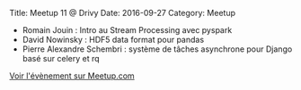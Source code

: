 Title: Meetup 11 @ Drivy
Date: 2016-09-27
Category: Meetup

- Romain Jouin : Intro au Stream Processing avec pyspark
- David Nowinsky : HDF5 data format pour pandas
- Pierre Alexandre Schembri : système de tâches asynchrone pour Django basé sur celery et rq

[Voir l'évènement sur Meetup.com](https://www.meetup.com/Paris-py-Python-Django-friends/events/233465776/)
